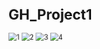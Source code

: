 # GH_Project1




![1](https://github.com/ahmetyusufyilmaz/GH_Project1/wwwroot/images/1.PNG)
![2](https://github.com/ahmetyusufyilmaz/GH_Project1/wwwroot/images/2.PNG)
![3](https://github.com/ahmetyusufyilmaz/GH_Project1/wwwroot/images/3.PNG)
![4](https://github.com/ahmetyusufyilmaz/GH_Project1/wwwroot/images/4.PNG)
